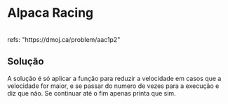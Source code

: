 # Alpaca Racing

<br>
refs: "https://dmoj.ca/problem/aac1p2"


<br>

## Solução
A solução é só aplicar a função para reduzir a velocidade em casos que a velocidade for maior, e se passar do numero de vezes
para a execução e diz que não.
Se continuar até o fim apenas printa que sim.
